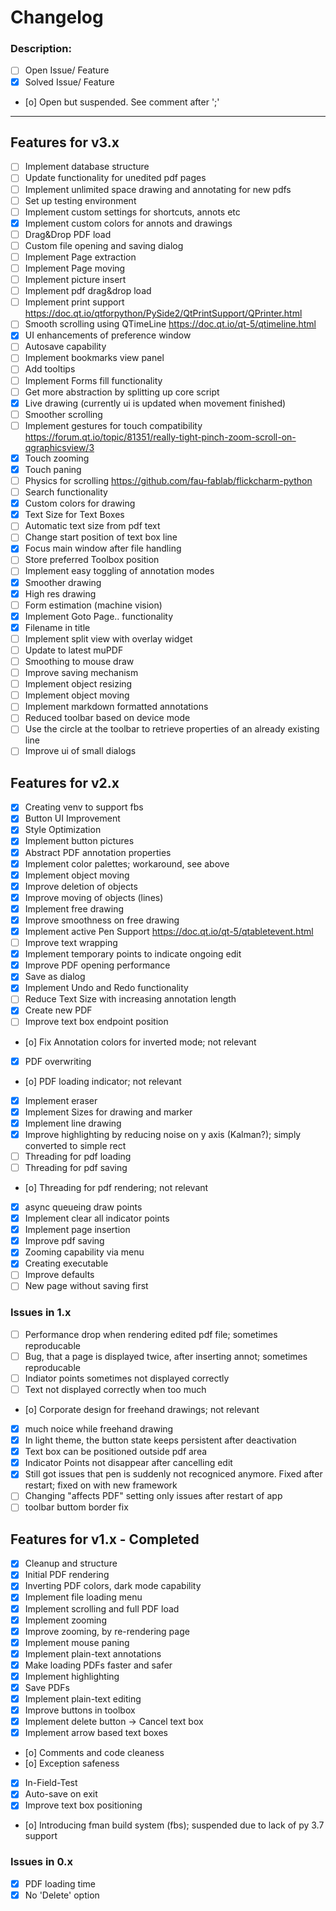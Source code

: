 # Changelog

### Description:

- [ ] Open Issue/ Feature
- [x] Solved Issue/ Feature
- [o] Open but suspended. See comment after ';'
***

## Features for v3.x

- [ ] Implement database structure
- [ ] Update functionality for unedited pdf pages
- [ ] Implement unlimited space drawing and annotating for new pdfs
- [ ] Set up testing environment
- [ ] Implement custom settings for shortcuts, annots etc
- [x] Implement custom colors for annots and drawings
- [ ] Drag&Drop PDF load
- [ ] Custom file opening and saving dialog
- [ ] Implement Page extraction
- [ ] Implement Page moving
- [ ] Implement picture insert
- [ ] Implement pdf drag&drop load
- [ ] Implement print support https://doc.qt.io/qtforpython/PySide2/QtPrintSupport/QPrinter.html
- [ ] Smooth scrolling using QTimeLine https://doc.qt.io/qt-5/qtimeline.html
- [x] UI enhancements of preference window
- [ ] Autosave capability
- [ ] Implement bookmarks view panel
- [ ] Add tooltips
- [ ] Implement Forms fill functionality
- [ ] Get more abstraction by splitting up core script
- [x] Live drawing (currently ui is updated when movement finished)
- [ ] Smoother scrolling
- [ ] Implement gestures for touch compatibility https://forum.qt.io/topic/81351/really-tight-pinch-zoom-scroll-on-qgraphicsview/3
- [x] Touch zooming
- [x] Touch paning
- [ ] Physics for scrolling https://github.com/fau-fablab/flickcharm-python
- [ ] Search functionality
- [x] Custom colors for drawing
- [x] Text Size for Text Boxes
- [ ] Automatic text size from pdf text
- [ ] Change start position of text box line
- [x] Focus main window after file handling
- [ ] Store preferred Toolbox position
- [ ] Implement easy toggling of annotation modes
- [x] Smoother drawing
- [x] High res drawing
- [ ] Form estimation (machine vision)
- [x] Implement Goto Page.. functionality
- [x] Filename in title
- [ ] Implement split view with overlay widget
- [ ] Update to latest muPDF
- [ ] Smoothing to mouse draw
- [ ] Improve saving mechanism
- [ ] Implement object resizing
- [ ] Implement object moving
- [ ] Implement markdown formatted annotations
- [ ] Reduced toolbar based on device mode
- [ ] Use the circle at the toolbar to retrieve properties of an already existing line
- [ ] Improve ui of small dialogs

## Features for v2.x

- [x] Creating venv to support fbs
- [x] Button UI Improvement
- [x] Style Optimization
- [x] Implement button pictures
- [x] Abstract PDF annotation properties
- [x] Implement color palettes; workaround, see above
- [x] Implement object moving
- [x] Improve deletion of objects
- [x] Improve moving of objects (lines)
- [x] Implement free drawing
- [x] Improve smoothness on free drawing
- [x] Implement active Pen Support https://doc.qt.io/qt-5/qtabletevent.html
- [ ] Improve text wrapping
- [x] Implement temporary points to indicate ongoing edit
- [x] Improve PDF opening performance
- [x] Save as dialog
- [x] Implement Undo and Redo functionality
- [ ] Reduce Text Size with increasing annotation length
- [x] Create new PDF
- [ ] Improve text box endpoint position
- [o] Fix Annotation colors for inverted mode; not relevant
- [x] PDF overwriting
- [o] PDF loading indicator; not relevant
- [x] Implement eraser
- [x] Implement Sizes for drawing and marker
- [x] Implement line drawing
- [x] Improve highlighting by reducing noise on y axis (Kalman?); simply converted to simple rect
- [ ] Threading for pdf loading
- [ ] Threading for pdf saving
- [o] Threading for pdf rendering; not relevant
- [x] async queueing draw points
- [x] Implement clear all indicator points
- [x] Implement page insertion
- [x] Improve pdf saving
- [x] Zooming capability via menu
- [x] Creating executable
- [ ] Improve defaults
- [ ] New page without saving first

### Issues in 1.x

- [ ] Performance drop when rendering edited pdf file; sometimes reproducable
- [ ] Bug, that a page is displayed twice, after inserting annot; sometimes reproducable
- [ ] Indiator points sometimes not displayed correctly
- [ ] Text not displayed correctly when too much
- [o] Corporate design for freehand drawings; not relevant
- [x] much noice while freehand drawing
- [x] In light theme, the button state keeps persistent after deactivation
- [x] Text box can be positioned outside pdf area
- [x] Indicator Points not disappear after cancelling edit
- [x] Still got issues that pen is suddenly not recogniced anymore. Fixed after restart; fixed on with new framework
- [ ] Changing "affects PDF" setting only issues after restart of app
- [ ] toolbar buttom border fix

## Features for v1.x - Completed

- [x] Cleanup and structure
- [x] Initial PDF rendering
- [x] Inverting PDF colors, dark mode capability
- [x] Implement file loading menu
- [x] Implement scrolling and full PDF load
- [x] Implement zooming
- [x] Improve zooming, by re-rendering page
- [x] Implement mouse paning
- [x] Implement plain-text annotations
- [x] Make loading PDFs faster and safer
- [x] Implement highlighting
- [x] Save PDFs
- [x] Implement plain-text editing
- [x] Improve buttons in toolbox
- [x] Implement delete button -> Cancel text box
- [x] Implement arrow based text boxes
- [o] Comments and code cleaness
- [o] Exception safeness
- [x] In-Field-Test
- [x] Auto-save on exit
- [x] Improve text box positioning
- [o] Introducing fman build system (fbs); suspended due to lack of py 3.7 support

### Issues in 0.x

- [x] PDF loading time
- [x] No 'Delete' option